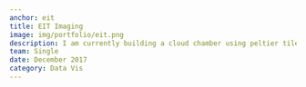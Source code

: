 ```yaml
---
anchor: eit
title: EIT Imaging
image: img/portfolio/eit.png
description: I am currently building a cloud chamber using peltier tiles. Current status- testing peltier tiles. With initial tests, a large peltier array (3x3) may not be possible due to large amounts of heat needed to be transferred from the cool surface. In the 3x3 case, the use of additional cooling systems such as a two-stage compressor may be needed.
team: Single
date: December 2017
category: Data Vis
---
```

